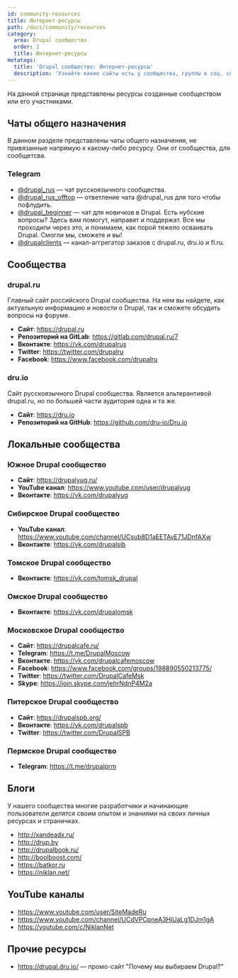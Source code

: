 ```yaml
---
id: community-resources
title: Интернет-ресурсы
path: /docs/community/resources
category:
  area: Drupal сообщество
  order: 2
  title: Интернет-ресурсы
metatags:
  title: 'Drupal сообщество: Интернет-ресурсы'
  description: 'Узнайте какие сайты есть у сообщества, группы в соц. сетях, публичные групповые чаты и локальные адреса сообществ.'
---
```


На данной странице представлены ресурсы созданные сообществом или его участниками.

## Чаты общего назначения

В данном разделе представлены чаты общего назначения, не привязанные напрямую к какому-либо ресурсу. Они от сообщества, для сообщетсва.

### Telegram

- [@drupal_rus](https://t.me/drupal_rus) — чат русскоязычного сообщества.
- [@drupal_rus_offtop](https://t.me/drupal_rus_offtop) — ответление чата @drupal_rus для того чтобы пофлудить.
- [@drupal_beginner](https://t.me/drupal_beginner) — чат для новичков в Drupal. Есть нубские вопросы? Здесь вам помогут, направят и поддержат. Все мы проходили через это, и понимаем, как порой тяжело осваивать Drupal. Смогли мы, сможете и вы!
- [@drupalclients](https://t.me/drupalclients) — канал-аггрегатор заказов с drupal.ru, dru.io и fl.ru.

## Сообщества

### drupal.ru

Главный сайт российского Drupal сообщества. На нем вы найдете, как актуальную информацию и новости о Drupal, так и сможете обсудить вопросы на форуме.

- **Сайт**: <https://drupal.ru>
- **Репозиторий на GitLab**: <https://gitlab.com/drupal.ru/7>
- **Вконтакте**: <https://vk.com/drupalrus>
- **Twitter**: <https://twitter.com/drupalru>
- **Facebook**: <https://www.facebook.com/drupalru>

### dru.io

Сайт русскоязычного Drupal сообщества. Является альтерантивой drupal.ru, но по большей части аудитория одна и та же.

- **Сайт**: <https://dru.io>
- **Репозиторий на GitHub**: <https://github.com/dru-io/Dru.io>

## Локальные сообщества

### Южное Drupal сообщество 

- **Сайт**: <https://drupalyug.ru/>
- **YouTube канал**: <https://www.youtube.com/user/drupalyug>
- **Вконтакте**: <https://vk.com/drupalyug>

### Сибирское Drupal сообщество

- **YouTube канал**: <https://www.youtube.com/channel/UCsub8D1aEETAvE71JDnfAXw>
- **Вконтакте**: <https://vk.com/drupalsib>

### Томское Drupal сообщество

- **Вконтакте**: <https://vk.com/tomsk_drupal>

### Омское Drupal сообщество

- **Вконтакте**: <https://vk.com/drupalomsk>

### Московское Drupal сообщество

- **Сайт**: <https://drupalcafe.ru/>
- **Telegram**: <https://t.me/DrupalMoscow>
- **Вконтакте**: <https://vk.com/drupalcafemoscow>
- **Facebook**: <https://www.facebook.com/groups/198890550213775/>
- **Twitter**: <https://twitter.com/DrupalCafeMsk>
- **Skype**: <https://join.skype.com/jehrNdnP4M2a>

### Питерское Drupal сообщество

- **Сайт**: <https://drupalspb.org/>
- **Вконтакте**: <https://vk.com/drupalspb>
- **Twitter**: <https://twitter.com/DrupalSPB>

### Пермское Drupal сообщество

- **Telegram**: <https://t.me/drupalprm>

## Блоги

У нашего сообщества многие разработчики и начинающие пользователи делятся своим опытом и знаниями на своих личных ресурсах и страничках.

- <http://xandeadx.ru/>
- <http://drup.by>
- <http://drupalbook.ru/>
- <http://boolboost.com/>
- <https://batkor.ru>
- <https://niklan.net/>

## YouTube каналы

- <https://www.youtube.com/user/SiteMadeRu>
- <https://www.youtube.com/channel/UCdVPCpneA3HiUaLg1DJm1gA>
- <https://youtube.com/c/NiklanNet>

## Прочие ресурсы

- <https://drupal.dru.io/> — промо-сайт "Почему мы выбираем Drupal?"
